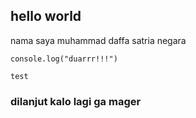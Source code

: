 ## hello world
nama saya muhammad daffa satria negara
```
console.log("duarrr!!!")
```

``test``

### dilanjut kalo lagi ga mager